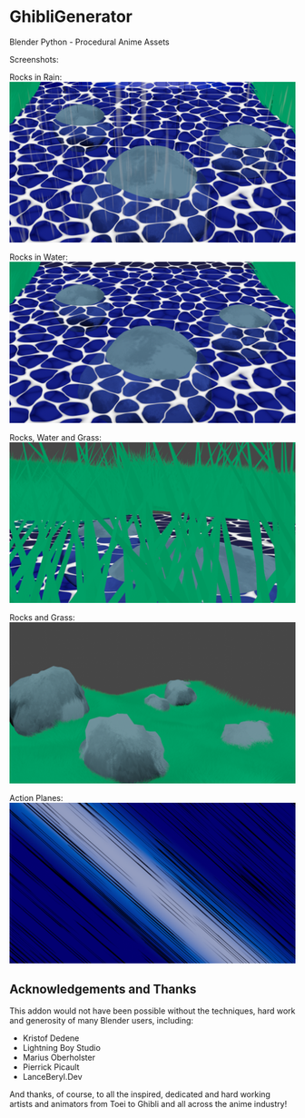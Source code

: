 # GhibliGenerator
Blender Python - Procedural Anime Assets

Screenshots:

Rocks in Rain:
![Rocks in Rain](/RocksInRain.PNG)

Rocks in Water:
![Rocks in Water](/RocksInWater.PNG)

Rocks, Water and Grass:
![Rocks Water Grass](/180104.PNG)

Rocks and Grass:
![Rocks Grass](/160043.PNG)

Action Planes:
![Action Planes](/1030220038.png)

## Acknowledgements and Thanks
This addon would not have been possible without the techniques, hard work and generosity of many Blender users, including:

- Kristof Dedene
- Lightning Boy Studio
- Marius Oberholster
- Pierrick Picault
- LanceBeryl.Dev

And thanks, of course, to all the inspired, dedicated and hard working artists and animators from Toei to Ghibli and all across the anime industry!
